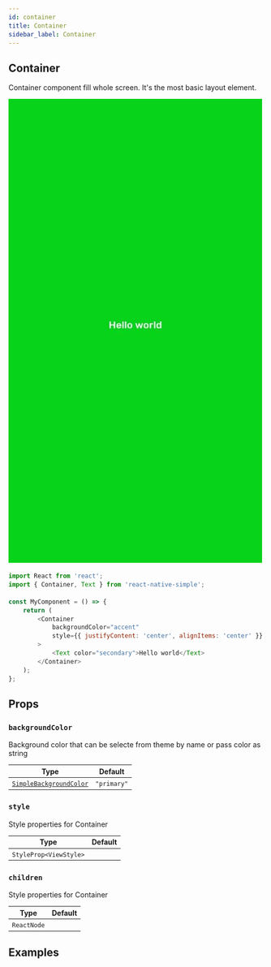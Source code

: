 ```yaml
---
id: container
title: Container
sidebar_label: Container
---
```


## Container

Container component fill whole screen. It's the most basic layout element.

![Container](assets/component-container.jpg)

```js
import React from 'react';
import { Container, Text } from 'react-native-simple';

const MyComponent = () => {
    return (
        <Container
            backgroundColor="accent"
            style={{ justifyContent: 'center', alignItems: 'center' }}
        >
            <Text color="secondary">Hello world</Text>
        </Container>
    );
};
```

## Props

### `backgroundColor`

Background color that can be selecte from theme by name or pass color as string

| Type                                                              | Default     |
| ----------------------------------------------------------------- | ----------- |
| [`SimpleBackgroundColor`](customization.md#simplebackgroundcolor) | `"primary"` |

### `style`

Style properties for Container

| Type                   | Default |
| ---------------------- | ------- |
| `StyleProp<ViewStyle>` |         |

### `children`

Style properties for Container

| Type        | Default |
| ----------- | ------- |
| `ReactNode` |         |

## Examples
